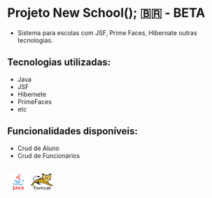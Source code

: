 # Projeto New School();  :brazil: - BETA

- Sistema para escolas com JSF, Prime Faces, Hibernate outras tecnologias.

## Tecnologias utilizadas:

- Java
- JSF
- Hibernete
- PrimeFaces
- etc

## Funcionalidades disponíveis:

- Crud de Aluno
- Crud de Funcionários

<div style="display: inline_block"><br>
   <img align="center" alt="Java-icon" height="40" width="50" src="https://raw.githubusercontent.com/devicons/devicon/master/icons/java/java-original-wordmark.svg">
   <img align="center" alt="Java-icon" height="40" width="50" src="https://raw.githubusercontent.com/devicons/devicon/master/icons/tomcat/tomcat-original-wordmark.svg">
</div>

